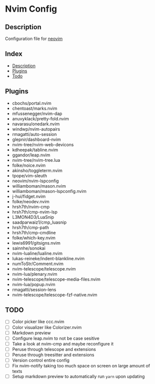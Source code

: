 # Nvim Config

## Description

Configuration file for [neovim](https://github.com/neovim/neovim/)

## Index

- [Description](#description)
- [Plugins](#plugins)
- [Todo](#todo)

## Plugins

- cbochs/portal.nvim
- chentoast/marks.nvim
- mfussenegger/nvim-dap
- anuvyklack/pretty-fold.nvim
- navarasu/onedark.nvim
- windwp/nvim-autopairs
- rmagatti/auto-session
- glepnir/dashboard-nvim
- nvim-tree/nvim-web-devicons
- kdheepak/tabline.nvim
- ggandor/leap.nvim
- nvim-tree/nvim-tree.lua
- folke/noice.nvim
- akinsho/toggleterm.nvim
- tpope/vim-sleuth
- neovim/nvim-lspconfig
- williamboman/mason.nvim
- williamboman/mason-lspconfig.nvim
- j-hui/fidget.nvim
- folke/neodev.nvim
- hrsh7th/nvim-cmp
- hrsh7th/cmp-nvim-lsp
- L3MON4D3/LuaSnip
- saadparwaiz1/cmp_luasnip
- hrsh7th/cmp-path
- hrsh7th/cmp-cmdline
- folke/which-key.nvim
- lewis6991/gitsigns.nvim
- sainnhe/sonokai
- nvim-lualine/lualine.nvim
- lukas-reineke/indent-blankline.nvim
- numToStr/Comment.nvim
- nvim-telescope/telescope.nvim
- nvim-lua/plenary.nvim
- nvim-telescope/telescope-media-files.nvim
- nvim-lua/popup.nvim
- rmagatti/session-lens
- nvim-telescope/telescope-fzf-native.nvim

## TODO

- [ ] Color picker like ccc.nvim
- [ ] Color visualizer like Colorizer.nvim
- [ ] Markdown preview
- [ ] Configure leap.nvim to not be case sesitive
- [ ] Take a look at nvim-cmp and maybe reconfigure it
- [ ] Peruse through telescope and extensions
- [ ] Peruse through treesitter and extensions
- [ ] Version control entire config
- [ ] Fix nvim-notify taking too much space on screen on large amount of texts
- [ ] Setup markdown preview to automatically run `yarn` upon updating
